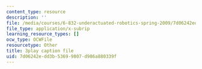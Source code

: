 ```yaml
---
content_type: resource
description: ''
file: /media/courses/6-832-underactuated-robotics-spring-2009/7d06242edd3b53699807d986a880339f_7la43dvoLh0.vtt
file_type: application/x-subrip
learning_resource_types: []
ocw_type: OCWFile
resourcetype: Other
title: 3play caption file
uid: 7d06242e-dd3b-5369-9807-d986a880339f
---
```

